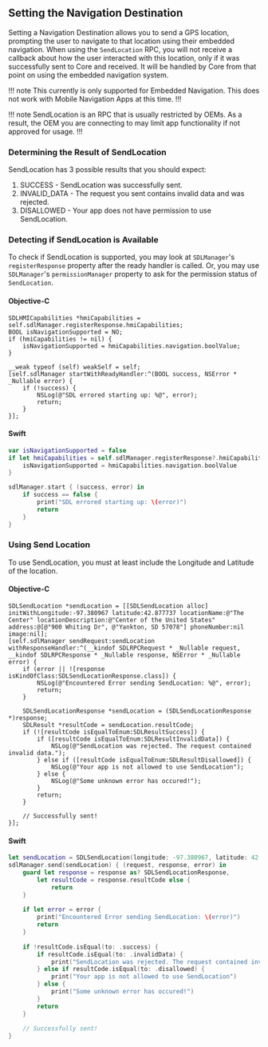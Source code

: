 ## Setting the Navigation Destination
Setting a Navigation Destination allows you to send a GPS location, prompting the user to navigate to that location using their embedded navigation. When using the `SendLocation` RPC, you will not receive a callback about how the user interacted with this location, only if it was successfully sent to Core and received. It will be handled by Core from that point on using the embedded navigation system.

!!! note
This currently is only supported for Embedded Navigation. This does not work with Mobile Navigation Apps at this time.
!!!

!!! note
SendLocation is an RPC that is usually restricted by OEMs. As a result, the OEM you are connecting to may limit app functionality if not approved for usage.
!!!

### Determining the Result of SendLocation
SendLocation has 3 possible results that you should expect:

1. SUCCESS - SendLocation was successfully sent.
2. INVALID_DATA - The request you sent contains invalid data and was rejected.
3. DISALLOWED - Your app does not have permission to use SendLocation.

### Detecting if SendLocation is Available
To check if SendLocation is supported, you may look at `SDLManager`'s `registerResponse` property after the ready handler is called. Or, you may use `SDLManager`'s `permissionManager` property to ask for the permission status of `SendLocation`.

#### Objective-C
```objc
SDLHMICapabilities *hmiCapabilities = self.sdlManager.registerResponse.hmiCapabilities;
BOOL isNavigationSupported = NO;
if (hmiCapabilities != nil) {
    isNavigationSupported = hmiCapabilities.navigation.boolValue;
}

__weak typeof (self) weakSelf = self;
[self.sdlManager startWithReadyHandler:^(BOOL success, NSError * _Nullable error) {
    if (!success) {
        NSLog(@"SDL errored starting up: %@", error);
        return;
    }
}];
```

#### Swift
```swift
var isNavigationSupported = false
if let hmiCapabilities = self.sdlManager.registerResponse?.hmiCapabilities {
    isNavigationSupported = hmiCapabilities.navigation.boolValue
}

sdlManager.start { (success, error) in
    if success == false {
        print("SDL errored starting up: \(error)")
        return
    }
}
```

### Using Send Location
To use SendLocation, you must at least include the Longitude and Latitude of the location.

#### Objective-C
```objc
SDLSendLocation *sendLocation = [[SDLSendLocation alloc] initWithLongitude:-97.380967 latitude:42.877737 locationName:@"The Center" locationDescription:@"Center of the United States" address:@[@"900 Whiting Dr", @"Yankton, SD 57078"] phoneNumber:nil image:nil];
[self.sdlManager sendRequest:sendLocation withResponseHandler:^(__kindof SDLRPCRequest * _Nullable request, __kindof SDLRPCResponse * _Nullable response, NSError * _Nullable error) {
    if (error || ![response isKindOfClass:SDLSendLocationResponse.class]) {
        NSLog(@"Encountered Error sending SendLocation: %@", error);
        return;
    }
    
    SDLSendLocationResponse *sendLocation = (SDLSendLocationResponse *)response;
    SDLResult *resultCode = sendLocation.resultCode;
    if (![resultCode isEqualToEnum:SDLResultSuccess]) {
        if ([resultCode isEqualToEnum:SDLResultInvalidData]) {
            NSLog(@"SendLocation was rejected. The request contained invalid data.");
        } else if ([resultCode isEqualToEnum:SDLResultDisallowed]) {
            NSLog(@"Your app is not allowed to use SendLocation");
        } else {
            NSLog(@"Some unknown error has occured!");
        }
        return;
    }
    
    // Successfully sent!
}];
```

#### Swift
```swift
let sendLocation = SDLSendLocation(longitude: -97.380967, latitude: 42.877737, locationName: "The Center", locationDescription: "Center of the United States", address: ["900 Whiting Dr", "Yankton, SD 57078"], phoneNumber: nil, image: nil)
sdlManager.send(sendLocation) { (request, response, error) in
    guard let response = response as? SDLSendLocationResponse,
        let resultCode = response.resultCode else {
            return
    }
    
    if let error = error {
        print("Encountered Error sending SendLocation: \(error)")
        return
    }
    
    if !resultCode.isEqual(to: .success) {
        if resultCode.isEqual(to: .invalidData) {
            print("SendLocation was rejected. The request contained invalid data.")
        } else if resultCode.isEqual(to: .disallowed) {
            print("Your app is not allowed to use SendLocation")
        } else {
            print("Some unknown error has occured!")
        }
        return
    }
    
    // Successfully sent!
}
```